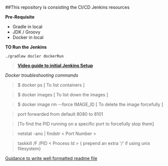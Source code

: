 ##This repository is consisting the CI/CD Jenkins resources

**Pre-Requisite**
 - Gradle in local
 - JDK / Groovy
 - Docker in local
 
**TO Run the Jenkins**
````
./gradlew docler dockerRun
````

> **[Video guide to initial Jenkins Setup](https://www.youtube.com/watch?v=s7dw0ahriQY)**

_Docker troubleshooting commands_
> $ docker ps [ To list containers ]

> $ docker images [ To list down the images ]

> $ docker image rm --force IMAGE_ID [ To delete the image forcefully ]

> port forwarded from default 8080 to 8101

> [To find the PID running on a specific port to forcefully stop them] 

> netstat -ano | findstr < Port Number >

> taskkill /F /PID < Process Id > { prepend an extra '/' if using unix filesystem} 

[Guidance to write well formatted readme file](https://docs.github.com/en/github/writing-on-github/getting-started-with-writing-and-formatting-on-github/basic-writing-and-formatting-syntax)